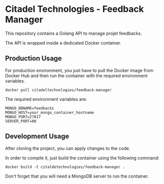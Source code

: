 Citadel Technologies - Feedback Manager
=======================================

This repository contains a Golang API to manage projet feedbacks.

The API is wrapped inside a dedicated Docker container.

Production Usage
----------------

For production environment, you just have to pull the Docker image from Docker Hub and then run the container with the required environment variables.

```
docker pull citadeltechnologies/feedback-manager
```

The required environment variables are:

```
MONGO_DBNAME=feedbacks
MONGO_HOST=your_mongo_container_hostname
MONGO_PORT=27017
SERVER_PORT=80
```

Development Usage
-----------------

After cloning the project, you can apply changes to the code.

In order to compile it, just build the container using the following command:

```
docker build -t citaldetechnologies/feedback-manager .
```

Don't forget that you will need a MongoDB server to run the container.
